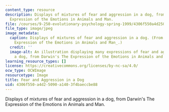 ```yaml
---
content_type: resource
description: Displays of mixtures of fear and aggression in a dog, from Darwin's The
  Expression of the Emotions in Animals and Man.
file: /courses/9-250-evolutionary-psychology-spring-1999/4306f550a4d25090a1403f4baeccbe88_9-250s99.jpg
file_type: image/jpeg
image_metadata:
  caption: Displays of mixtures of fear and aggression in a dog. (From Darwin's _The
    Expression of the Emotions in Animals and Man_.)
  credit: ''
  image-alt: An illustration displaying many expressions of fear and aggression in
    a dog, from Darwin's The Expression of the Emotions in Animals and Man.
learning_resource_types: []
license: https://creativecommons.org/licenses/by-nc-sa/4.0/
ocw_type: OCWImage
resourcetype: Image
title: Fear and Aggression in a Dog
uid: 4306f550-a4d2-5090-a140-3f4baeccbe88
---
```

Displays of mixtures of fear and aggression in a dog, from Darwin's The Expression of the Emotions in Animals and Man.